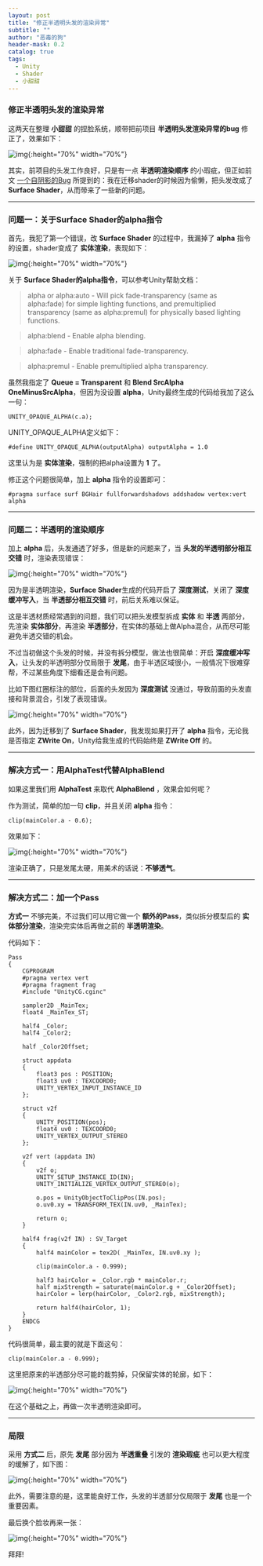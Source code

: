 ```yaml
---
layout: post
title: "修正半透明头发的渲染异常"
subtitle: ""
author: "恶毒的狗"
header-mask: 0.2
catalog: true
tags:
  - Unity
  - Shader
  - 小甜甜
---
```


### 修正半透明头发的渲染异常

这两天在整理 **小甜甜** 的捏脸系统，顺带把前项目 **半透明头发渲染异常的bug** 修正了，效果如下：

![img](/img/fix-hair-transparent/screenshot1.png){:height="70%" width="70%"}

其实，前项目的头发工作良好，只是有一点 **半透明渲染顺序** 的小瑕疵，但正如前文 [一个自阴影的Bug](https://baddogzz.github.io/2019/12/04/Self-Shadow-Bug/) 所提到的：我在迁移shader的时候因为偷懒，把头发改成了 **Surface Shader**，从而带来了一些新的问题。

---

### 问题一：关于Surface Shader的alpha指令

首先，我犯了第一个错误，改 **Surface Shader** 的过程中，我漏掉了 **alpha** 指令的设置，shader变成了 **实体渲染**，表现如下：

![img](/img/fix-hair-transparent/screenshot2.png){:height="70%" width="70%"}

关于 **Surface Shader的alpha指令**，可以参考Unity帮助文档：

> alpha or alpha:auto - Will pick fade-transparency (same as alpha:fade) for simple lighting functions, and premultiplied transparency (same as alpha:premul) for physically based lighting functions.

> alpha:blend - Enable alpha blending.

> alpha:fade - Enable traditional fade-transparency.

> alpha:premul - Enable premultiplied alpha transparency.

虽然我指定了 **Queue = Transparent** 和 **Blend SrcAlpha OneMinusSrcAlpha**，但因为没设置 **alpha**，Unity最终生成的代码给我加了这么一句：

```
UNITY_OPAQUE_ALPHA(c.a);
```

UNITY_OPAQUE_ALPHA定义如下：

```
#define UNITY_OPAQUE_ALPHA(outputAlpha) outputAlpha = 1.0
```

这里认为是 **实体渲染**，强制的把alpha设置为 **1** 了。


修正这个问题很简单，加上 **alpha** 指令的设置即可：

```
#pragma surface surf BGHair fullforwardshadows addshadow vertex:vert alpha
```

--- 

### 问题二：半透明的渲染顺序

加上 **alpha** 后，头发通透了好多，但是新的问题来了，当 **头发的半透明部分相互交错** 时，渲染表现错误：

![img](/img/fix-hair-transparent/screenshot3.png){:height="70%" width="70%"}

因为是半透明渲染，**Surface Shader**生成的代码开启了 **深度测试**，关闭了 **深度缓冲写入**，当 **半透部分相互交错** 时，前后关系难以保证。

这是半透材质经常遇到的问题，我们可以把头发模型拆成 **实体** 和 **半透** 两部分，先渲染 **实体部分**，再渲染 **半透部分**，在实体的基础上做Alpha混合，从而尽可能避免半透交错的机会。

不过当初做这个头发的时候，并没有拆分模型，做法也很简单：开启 **深度缓冲写入**，让头发的半透明部分仅局限于 **发尾**，由于半透区域很小，一般情况下很难穿帮，不过某些角度下细看还是会有问题。

比如下图红圈标注的部位，后面的头发因为 **深度测试** 没通过，导致前面的头发直接和背景混合，引发了表现错误。

![img](/img/fix-hair-transparent/screenshot4.png){:height="70%" width="70%"}

此外，因为迁移到了 **Surface Shader**，我发现如果打开了 **alpha** 指令，无论我是否指定 **ZWrite On**，Unity给我生成的代码始终是 **ZWrite Off** 的。 

---

### 解决方式一：用AlphaTest代替AlphaBlend

如果这里我们用 **AlphaTest** 来取代 **AlphaBlend** ，效果会如何呢？

作为测试，简单的加一句 **clip**，并且关闭 **alpha** 指令：

```
clip(mainColor.a - 0.6);
```

效果如下：

![img](/img/fix-hair-transparent/screenshot5.png){:height="70%" width="70%"}

渲染正确了，只是发尾太硬，用美术的话说：**不够透气**。

---

### 解决方式二：加一个Pass

**方式一** 不够完美，不过我们可以用它做一个 **额外的Pass**，类似拆分模型后的 **实体部分渲染**，渲染完实体后再做之前的 **半透明渲染**。

代码如下：

```
Pass
{
    CGPROGRAM
    #pragma vertex vert
    #pragma fragment frag
    #include "UnityCG.cginc"

    sampler2D _MainTex;
    float4 _MainTex_ST;

    half4 _Color;
    half4 _Color2;

    half _Color2Offset;

    struct appdata            
    {
        float3 pos : POSITION;    
        float3 uv0 : TEXCOORD0;   
        UNITY_VERTEX_INPUT_INSTANCE_ID
    };
 
    struct v2f 
    {
        UNITY_POSITION(pos);
        float4 uv0 : TEXCOORD0;
        UNITY_VERTEX_OUTPUT_STEREO
    };
 
    v2f vert (appdata IN)
    {
        v2f o;
        UNITY_SETUP_INSTANCE_ID(IN);
        UNITY_INITIALIZE_VERTEX_OUTPUT_STEREO(o);

        o.pos = UnityObjectToClipPos(IN.pos);
        o.uv0.xy = TRANSFORM_TEX(IN.uv0, _MainTex);

        return o;
    }
 
    half4 frag(v2f IN) : SV_Target
    {
        half4 mainColor = tex2D( _MainTex, IN.uv0.xy );

        clip(mainColor.a - 0.999);

        half3 hairColor = _Color.rgb * mainColor.r;
        half mixStrength = saturate(mainColor.g + _Color2Offset);
        hairColor = lerp(hairColor, _Color2.rgb, mixStrength);

        return half4(hairColor, 1);
    }
    ENDCG          
}
```

代码很简单，最主要的就是下面这句：

```
clip(mainColor.a - 0.999);
```

这里把原来的半透部分尽可能的裁剪掉，只保留实体的轮廓，如下：

![img](/img/fix-hair-transparent/screenshot6.png){:height="70%" width="70%"}

在这个基础之上，再做一次半透明渲染即可。

---

### 局限

采用 **方式二** 后，原先 **发尾** 部分因为 **半透重叠** 引发的 **渲染瑕疵** 也可以更大程度的缓解了，如下图：

![img](/img/fix-hair-transparent/screenshot7.png){:height="70%" width="70%"}

此外，需要注意的是，这里能良好工作，头发的半透部分仅局限于 **发尾** 也是一个重要因素。

最后换个脸妆再来一张：

![img](/img/fix-hair-transparent/screenshot8.png){:height="70%" width="70%"}

拜拜!



